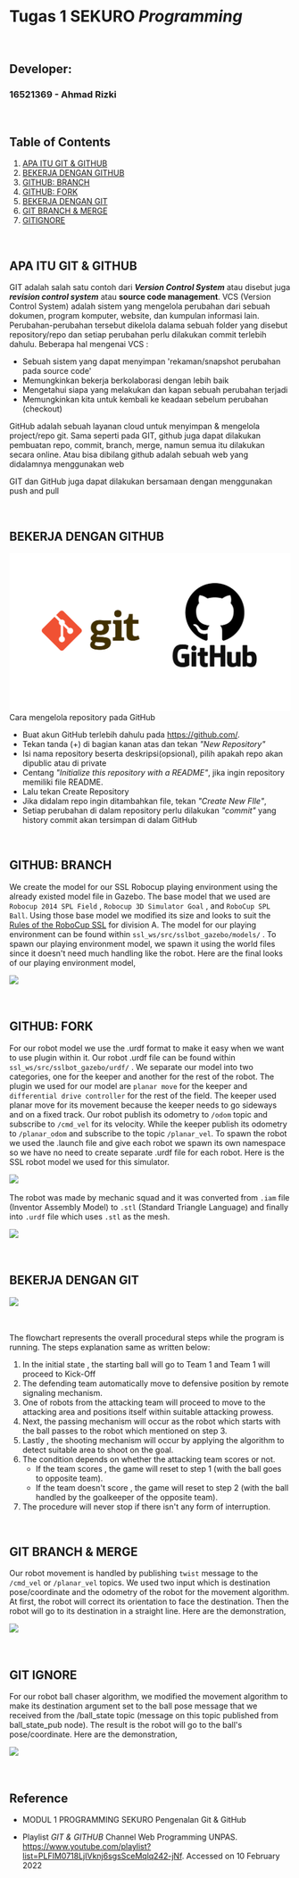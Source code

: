 # Tugas 1 SEKURO *Programming*

<p>&nbsp;</p>

## Developer:
### 16521369 - Ahmad Rizki

<p>&nbsp;</p>

## Table of Contents
1. [APA ITU GIT & GITHUB](https://www.youtube.com/watch?v=lTMZxWMjXQU&list=PLFIM0718LjIVknj6sgsSceMqlq242-jNf&index=1&t=710s)
2. [BEKERJA DENGAN GITHUB](https://www.youtube.com/watch?v=Q3Id0DgcrXY&list=PLFIM0718LjIVknj6sgsSceMqlq242-jNf&index=2&t=421s)
3. [GITHUB: BRANCH](https://www.youtube.com/watch?v=k1QXd-8VbPY&list=PLFIM0718LjIVknj6sgsSceMqlq242-jNf&index=3&t=723s)
4. [GITHUB: FORK](https://www.youtube.com/watch?v=8rry2ncZmfg&list=PLFIM0718LjIVknj6sgsSceMqlq242-jNf&index=4)
5. [BEKERJA DENGAN GIT](https://www.youtube.com/watch?v=e-6OkXRqWaE&list=PLFIM0718LjIVknj6sgsSceMqlq242-jNf&index=5)
6. [GIT BRANCH & MERGE](https://www.youtube.com/watch?v=EGl7KxVOyNs&list=PLFIM0718LjIVknj6sgsSceMqlq242-jNf&index=6)
7. [GITIGNORE](https://www.youtube.com/watch?v=LK3kX4n-vLM&list=PLFIM0718LjIVknj6sgsSceMqlq242-jNf&index=12)

<p>&nbsp;</p>

## APA ITU GIT & GITHUB
GIT adalah salah satu contoh dari ***Version Control System*** atau disebut juga ***revision control system*** atau **source code management**. VCS (Version Control System) adalah sistem yang mengelola perubahan dari sebuah dokumen, program komputer, website, dan kumpulan informasi lain. Perubahan-perubahan tersebut dikelola dalama sebuah folder yang disebut repository/repo dan setiap perubahan perlu dilakukan commit terlebih dahulu.
Beberapa hal mengenai VCS :
- Sebuah sistem yang dapat menyimpan 'rekaman/snapshot perubahan pada source code'
- Memungkinkan bekerja berkolaborasi dengan lebih baik
- Mengetahui siapa yang melakukan dan kapan sebuah perubahan terjadi
- Memungkinkan kita untuk kembali ke keadaan sebelum perubahan (checkout)

GitHub adalah sebuah layanan cloud untuk menyimpan & mengelola project/repo git. Sama seperti pada GIT, github juga dapat dilakukan pembuatan repo, commit, branch, merge, namun semua itu dilakukan secara online. Atau bisa dibilang github adalah sebuah web yang didalamnya menggunakan web

GIT dan GitHub juga dapat dilakukan bersamaan dengan menggunakan push and pull

<p>&nbsp;</p>

## BEKERJA DENGAN GITHUB
![](github-halovina.png)
Cara mengelola repository pada GitHub
- Buat akun GitHub terlebih dahulu pada https://github.com/.
- Tekan tanda (+) di bagian kanan atas dan tekan *"New Repository"*
- Isi nama repository beserta deskripsi(opsional), pilih apakah repo akan dipublic atau di private
- Centang *"Initialize this repository with a README"*, jika ingin repository memiliki file README.
- Lalu tekan Create Repository
- Jika didalam repo ingin ditambahkan file, tekan *"Create New FIle"*, 
- Setiap perubahan di dalam repository perlu dilakukan *"commit"* yang history commit akan tersimpan di dalam GitHub

<p>&nbsp;</p>

## GITHUB: BRANCH
We create the model for our SSL Robocup playing environment using the already existed model file in Gazebo. The base model that we used are `Robocup 2014 SPL Field` , `Robocup 3D Simulator Goal` , and `RoboCup SPL Ball`. Using those base model we modified its size and looks to suit the [Rules of the RoboCup SSL](https://robocup-ssl.github.io/ssl-rules/sslrules.html) for division A. The model for our playing environment can be found within `ssl_ws/src/sslbot_gazebo/models/` . To spawn our playing environment model, we spawn it using the world files since it doesn't need much handling like the robot. Here are the final looks of our playing environment model,  

![](https://i.ibb.co/dM7GPhR/Screenshot-from-2021-07-18-05-34-08.png)  

<p>&nbsp;</p>

## GITHUB: FORK
For our robot model we use the .urdf format to make it easy when we want to use plugin within it. Our robot .urdf file can be found within `ssl_ws/src/sslbot_gazebo/urdf/` . We separate our model into two categories, one for the keeper and another for the rest of the robot. The plugin we used for our model are `planar move` for the keeper and `differential drive controller` for the rest of the field. The keeper used planar move for its movement because the keeper needs to go sideways and on a fixed track. Our robot publish its odometry to `/odom` topic and subscribe to `/cmd_vel` for its velocity. While the keeper publish its odometry to `/planar_odom` and subscribe to the topic `/planar_vel`. To spawn the robot we used the .launch file and give each robot we spawn its own namespace so we have no need to create separate .urdf file for each robot. Here is the SSL robot model we used for this simulator.  

![](https://i.ibb.co/6n0cdqj/Screenshot-from-2021-07-18-05-35-37.png)

The robot was made by mechanic squad and it was converted from `.iam` file (Inventor Assembly Model) to `.stl` (Standard Triangle Language) and finally into `.urdf` file which uses `.stl` as the mesh.

![](photos/modelformat.png)

<p>&nbsp;</p>

## BEKERJA DENGAN GIT

![](photos/flowchart.jpg)

<p>&nbsp;</p>

The flowchart represents the overall procedural steps while the program is running. The steps explanation same as written below:

1. In the initial state , the starting ball will go to Team 1 and Team 1 will proceed to Kick-Off
2. The defending team automatically move to defensive position by remote signaling mechanism.
3. One of robots from the attacking team will proceed to move to the attacking area and positions itself within suitable attacking prowess.
4. Next, the passing mechanism will occur as the robot which starts with the ball passes to the robot which mentioned on step 3.
5. Lastly , the shooting mechanism will occur by applying the algorithm to detect suitable area to shoot on the goal.
6. The condition depends on whether the attacking team scores or not.
    - If the team scores , the game will reset to step 1 (with the ball goes to opposite team).
    - If the team doesn't score ,  the game will reset to step 2 (with the ball handled by the goalkeeper of the opposite team).
7. The procedure will never stop if there isn't any form of interruption.

<p>&nbsp;</p>

## GIT BRANCH & MERGE
Our robot movement is handled by publishing `twist` message to the `/cmd_vel` or `/planar_vel` topics. We used two input which is destination pose/coordinate and the odometry of the robot for the movement algorithm. At first, the robot will correct its orientation to face the destination. Then the robot will go to its destination in a straight line. Here are the demonstration,

![](photos/movement2.gif)

<p>&nbsp;</p>

## GIT IGNORE
For our robot ball chaser algorithm, we modified the movement algorithm to make its destination argument set to the ball pose message that we received from the /ball_state topic (message on this topic published from ball_state_pub node). The result is the robot will go to the ball's pose/coordinate. Here are the demonstration,

![](photos/ball_chaser2.gif)

<p>&nbsp;</p>

## Reference <a name = "ref"></a>

- MODUL 1 PROGRAMMING SEKURO Pengenalan Git & GitHub

- Playlist *GIT & GITHUB* Channel Web Programming UNPAS. https://www.youtube.com/playlist?list=PLFIM0718LjIVknj6sgsSceMqlq242-jNf. Accessed on 10 February 2022